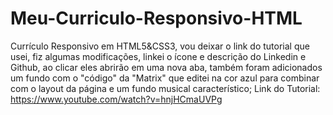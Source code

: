 # Meu-Curriculo-Responsivo-HTML
Currículo Responsivo em HTML5&amp;CSS3, vou deixar o link do tutorial que usei, fiz algumas modificações, linkei o ícone e descrição do Linkedin e Github, ao clicar eles abrirão em uma nova aba, também foram adicionados um fundo com o "código" da "Matrix" que editei na cor azul para combinar com o layout da página e um fundo musical característico;
Link do Tutorial: https://www.youtube.com/watch?v=hnjHCmaUVPg
